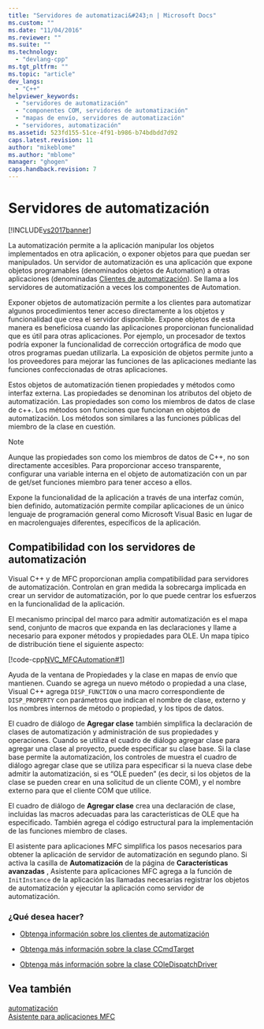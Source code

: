 ```yaml
---
title: "Servidores de automatizaci&#243;n | Microsoft Docs"
ms.custom: ""
ms.date: "11/04/2016"
ms.reviewer: ""
ms.suite: ""
ms.technology: 
  - "devlang-cpp"
ms.tgt_pltfrm: ""
ms.topic: "article"
dev_langs: 
  - "C++"
helpviewer_keywords: 
  - "servidores de automatización"
  - "componentes COM, servidores de automatización"
  - "mapas de envío, servidores de automatización"
  - "servidores, automatización"
ms.assetid: 523fd155-51ce-4f91-b986-b74bdbdd7d92
caps.latest.revision: 11
author: "mikeblome"
ms.author: "mblome"
manager: "ghogen"
caps.handback.revision: 7
---
```

# Servidores de automatizaci&#243;n
[!INCLUDE[vs2017banner](../assembler/inline/includes/vs2017banner.md)]

La automatización permite a la aplicación manipular los objetos implementados en otra aplicación, o exponer objetos para que puedan ser manipulados.  Un servidor de automatización es una aplicación que expone objetos programables \(denominados objetos de Automation\) a otras aplicaciones \(denominadas [Clientes de automatización](../mfc/automation-clients.md)\).  Se llama a los servidores de automatización a veces los componentes de Automation.  
  
 Exponer objetos de automatización permite a los clientes para automatizar algunos procedimientos tener acceso directamente a los objetos y funcionalidad que crea el servidor disponible.  Expone objetos de esta manera es beneficiosa cuando las aplicaciones proporcionan funcionalidad que es útil para otras aplicaciones.  Por ejemplo, un procesador de textos podría exponer la funcionalidad de corrección ortográfica de modo que otros programas puedan utilizarla.  La exposición de objetos permite junto a los proveedores para mejorar las funciones de las aplicaciones mediante las funciones confeccionadas de otras aplicaciones.  
  
 Estos objetos de automatización tienen propiedades y métodos como interfaz externa.  Las propiedades se denominan los atributos del objeto de automatización.  Las propiedades son como los miembros de datos de clase de c\+\+.  Los métodos son funciones que funcionan en objetos de automatización.  Los métodos son similares a las funciones públicas del miembro de la clase en cuestión.  
  
> [!NOTE]
>  Aunque las propiedades son como los miembros de datos de C\+\+, no son directamente accesibles.  Para proporcionar acceso transparente, configurar una variable interna en el objeto de automatización con un par de get\/set funciones miembro para tener acceso a ellos.  
  
 Expone la funcionalidad de la aplicación a través de una interfaz común, bien definido, automatización permite compilar aplicaciones de un único lenguaje de programación general como Microsoft Visual Basic en lugar de en macrolenguajes diferentes, específicos de la aplicación.  
  
##  <a name="_core_support_for_automation_servers"></a> Compatibilidad con los servidores de automatización  
 Visual C\+\+ y de MFC proporcionan amplia compatibilidad para servidores de automatización.  Controlan en gran medida la sobrecarga implicada en crear un servidor de automatización, por lo que puede centrar los esfuerzos en la funcionalidad de la aplicación.  
  
 El mecanismo principal del marco para admitir automatización es el mapa send, conjunto de macros que expanda en las declaraciones y llame a necesario para exponer métodos y propiedades para OLE.  Un mapa típico de distribución tiene el siguiente aspecto:  
  
 [!code-cpp[NVC_MFCAutomation#1](../mfc/codesnippet/CPP/automation-servers_1.cpp)]  
  
 Ayuda de la ventana de Propiedades y la clase en mapas de envío que mantienen.  Cuando se agrega un nuevo método o propiedad a una clase, Visual C\+\+ agrega `DISP_FUNCTION` o una macro correspondiente de `DISP_PROPERTY` con parámetros que indican el nombre de clase, externo y los nombres internos de método o propiedad, y los tipos de datos.  
  
 El cuadro de diálogo de **Agregar clase** también simplifica la declaración de clases de automatización y administración de sus propiedades y operaciones.  Cuando se utiliza el cuadro de diálogo agregar clase para agregar una clase al proyecto, puede especificar su clase base.  Si la clase base permite la automatización, los controles de muestra el cuadro de diálogo agregar clase que se utiliza para especificar si la nueva clase debe admitir la automatización, si es “OLE pueden” \(es decir, si los objetos de la clase se pueden crear en una solicitud de un cliente COM\), y el nombre externo para que el cliente COM que utilice.  
  
 El cuadro de diálogo de **Agregar clase** crea una declaración de clase, incluidas las macros adecuadas para las características de OLE que ha especificado.  También agrega el código estructural para la implementación de las funciones miembro de clases.  
  
 El asistente para aplicaciones MFC simplifica los pasos necesarios para obtener la aplicación de servidor de automatización en segundo plano.  Si activa la casilla de **Automatización** de la página de **Características avanzadas** , Asistente para aplicaciones MFC agrega a la función de `InitInstance` de la aplicación las llamadas necesarias registrar los objetos de automatización y ejecutar la aplicación como servidor de automatización.  
  
### ¿Qué desea hacer?  
  
-   [Obtenga información sobre los clientes de automatización](../mfc/automation-clients.md)  
  
-   [Obtenga más información sobre la clase CCmdTarget](../mfc/reference/ccmdtarget-class.md)  
  
-   [Obtenga más información sobre la clase COleDispatchDriver](../mfc/reference/coledispatchdriver-class.md)  
  
## Vea también  
 [automatización](../mfc/automation.md)   
 [Asistente para aplicaciones MFC](../mfc/reference/mfc-application-wizard.md)